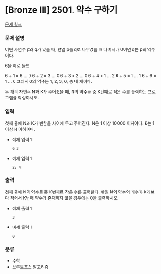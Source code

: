 # [Bronze Ⅲ] 2501. 약수 구하기

[문제 링크](https://www.acmicpc.net/problem/2501)

### 문제 설명

어떤 자연수 p와 q가 있을 때, 만일 p를 q로 나누었을 때 나머지가 0이면 q는 p의 약수이다.

6을 예로 들면

6 ÷ 1 = 6 … 0
6 ÷ 2 = 3 … 0
6 ÷ 3 = 2 … 0
6 ÷ 4 = 1 … 2
6 ÷ 5 = 1 … 1
6 ÷ 6 = 1 … 0
그래서 6의 약수는 1, 2, 3, 6, 총 네 개이다.

두 개의 자연수 N과 K가 주어졌을 때, N의 약수들 중 K번째로 작은 수를 출력하는 프로그램을 작성하시오.

### 입력

첫째 줄에 N과 K가 빈칸을 사이에 두고 주어진다. N은 1 이상 10,000 이하이다. K는 1 이상 N 이하이다.

-   예제 입력 1

    ```
    6 3
    ```

-   예제 입력 1

    ```
    25 4
    ```

### 출력

첫째 줄에 N의 약수들 중 K번째로 작은 수를 출력한다. 만일 N의 약수의 개수가 K개보다 적어서 K번째 약수가 존재하지 않을 경우에는 0을 출력하시오.

-   예제 출력 1

    ```
    3
    ```

-   예제 출력 1

    ```
    0
    ```

### 분류

-   수학
-   브루트포스 알고리즘
